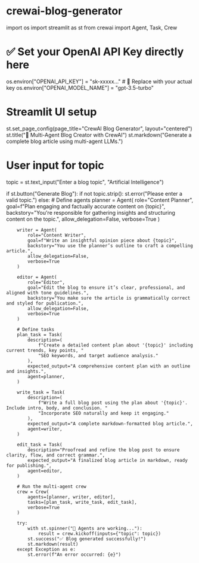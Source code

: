 # crewai-blog-generator
import os
import streamlit as st
from crewai import Agent, Task, Crew

# ✅ Set your OpenAI API Key directly here
os.environ["OPENAI_API_KEY"] = "sk-xxxxx..."  # 🔐 Replace with your actual key
os.environ["OPENAI_MODEL_NAME"] = "gpt-3.5-turbo"

# Streamlit UI setup
st.set_page_config(page_title="CrewAI Blog Generator", layout="centered")
st.title("🧠 Multi-Agent Blog Creator with CrewAI")
st.markdown("Generate a complete blog article using multi-agent LLMs.")

# User input for topic
topic = st.text_input("Enter a blog topic", "Artificial Intelligence")

if st.button("Generate Blog"):
    if not topic.strip():
        st.error("Please enter a valid topic.")
    else:
        # Define agents
        planner = Agent(
            role="Content Planner",
            goal=f"Plan engaging and factually accurate content on {topic}",
            backstory="You're responsible for gathering insights and structuring content on the topic.",
            allow_delegation=False,
            verbose=True
        )

        writer = Agent(
            role="Content Writer",
            goal=f"Write an insightful opinion piece about {topic}",
            backstory="You use the planner’s outline to craft a compelling article.",
            allow_delegation=False,
            verbose=True
        )

        editor = Agent(
            role="Editor",
            goal="Edit the blog to ensure it’s clear, professional, and aligned with tone guidelines.",
            backstory="You make sure the article is grammatically correct and styled for publication.",
            allow_delegation=False,
            verbose=True
        )

        # Define tasks
        plan_task = Task(
            description=(
                f"Create a detailed content plan about '{topic}' including current trends, key points, "
                "SEO keywords, and target audience analysis."
            ),
            expected_output="A comprehensive content plan with an outline and insights.",
            agent=planner,
        )

        write_task = Task(
            description=(
                f"Write a full blog post using the plan about '{topic}'. Include intro, body, and conclusion. "
                "Incorporate SEO naturally and keep it engaging."
            ),
            expected_output="A complete markdown-formatted blog article.",
            agent=writer,
        )

        edit_task = Task(
            description="Proofread and refine the blog post to ensure clarity, flow, and correct grammar.",
            expected_output="A finalized blog article in markdown, ready for publishing.",
            agent=editor,
        )

        # Run the multi-agent crew
        crew = Crew(
            agents=[planner, writer, editor],
            tasks=[plan_task, write_task, edit_task],
            verbose=True
        )

        try:
            with st.spinner("🤖 Agents are working..."):
                result = crew.kickoff(inputs={"topic": topic})
            st.success("✅ Blog generated successfully!")
            st.markdown(result)
        except Exception as e:
            st.error(f"An error occurred: {e}")
